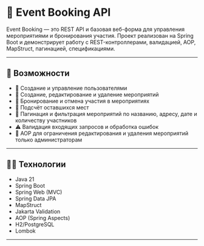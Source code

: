 # 📅 Event Booking API

Event Booking — это REST API и базовая веб-форма для управления мероприятиями и бронирования участия. Проект реализован на Spring Boot и демонстрирует работу с REST-контроллерами, валидацией, AOP, MapStruct, пагинацией, спецификациями.

---

## 🚀 Возможности

- 🔐 Создание и управление пользователями
- 📍 Создание, редактирование и удаление мероприятий
- 👥 Бронирование и отмена участия в мероприятиях
- 🔄 Подсчёт оставшихся мест
- 🧾 Пагинация и фильтрация мероприятий по названию, адресу, дате и количеству участников
- ⚠️ Валидация входящих запросов и обработка ошибок
- 🔧 AOP для ограничения редактирования и удаления мероприятий только администраторам

---

## 🧑‍💻 Технологии

- Java 21
- Spring Boot
- Spring Web (MVC)
- Spring Data JPA
- MapStruct
- Jakarta Validation
- AOP (Spring Aspects)
- H2/PostgreSQL
- Lombok

---
 